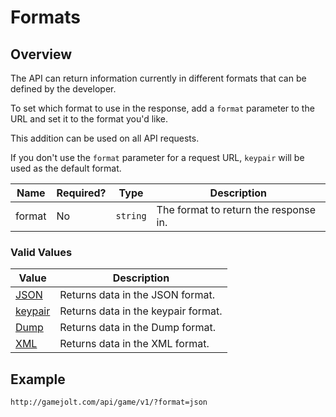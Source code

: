 # Formats

## Overview

The API can return information currently in different formats that can be defined by the developer.

To set which format to use in the response, add a `format` parameter to the URL and set it to the format you'd like.

This addition can be used on all API requests.

If you don't use the `format` parameter for a request URL, `keypair` will be used as the default format.

Name | Required? | Type | Description
--- | --- | --- | ---
format | No | `string` | The format to return the response in.

### Valid Values

Value | Description
--- | ---
[JSON](json.md) | Returns data in the JSON format.
[keypair](keypair.md) | Returns data in the keypair format.
[Dump](dump.md) | Returns data in the Dump format.
[XML](xml.md) | Returns data in the XML format.

## Example

```
http://gamejolt.com/api/game/v1/?format=json
```